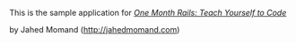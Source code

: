 This is the sample application for
[*One Month Rails: Teach Yourself to Code*](http://onemonthrails.com)

by Jahed Momand (http://jahedmomand.com)
